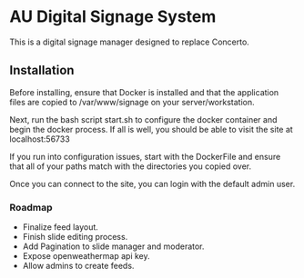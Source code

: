 # AU Digital Signage System
This is a digital signage manager designed to replace Concerto.

## Installation
Before installing, ensure that Docker is installed and that the application files are copied to /var/www/signage on your server/workstation.

Next, run the bash script start.sh to configure the docker container and begin the docker process. If all is well, you should be able to visit the site at localhost:56733

If you run into configuration issues, start with the DockerFile and ensure that all of your paths match with the directories you copied over.

Once you can connect to the site, you can login with the default admin user.

### Roadmap
- Finalize feed layout.
- Finish slide editing process.
- Add Pagination to slide manager and moderator.
- Expose openweathermap api key.
- Allow admins to create feeds.
